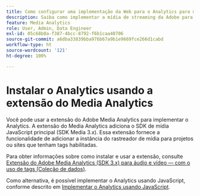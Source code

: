 ```yaml
---
title: Como configurar uma implementação da Web para o Analytics para mídia de streaming
description: Saiba como implementar a mídia de streaming da Adobe para aplicativos web.
feature: Media Analytics
role: User, Admin, Data Engineer
exl-id: 05c68b0a-f387-4bcc-8792-f6b1caa40706
source-git-commit: a6dba33839bba976b67a9b1e9669fce266d1cabd
workflow-type: ht
source-wordcount: '121'
ht-degree: 100%

---
```


# Instalar o Analytics usando a extensão do Media Analytics

Você pode usar a extensão do Adobe Media Analytics para implementar o Analytics. A extensão do Media Analytics adiciona o SDK de mídia JavaScript principal (SDK Media 3.x). Essa extensão fornece a funcionalidade de adicionar a instância do rastreador de mídia para projetos ou sites que tenham tags habilitadas.

Para obter informações sobre como instalar e usar a extensão, consulte [Extensão do Adobe Media Analytics (SDK 3.x) para áudio e vídeo — com o uso de tags (Coleção de dados)](https://experienceleague.adobe.com/docs/experience-platform/tags/extensions/adobe/media-analytics-3x/overview.html?lang=pt-BR).

Como alternativa, é possível implementar o Analytics usando JavaScript, conforme descrito em [Implementar o Analytics usando JavaScript](/help/implementation/media-sdk/setup/web-implementation.md).
